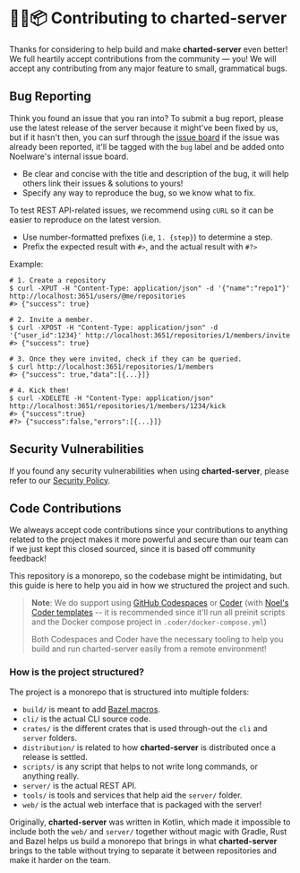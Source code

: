 # 🐻‍❄️📦 Contributing to charted-server
Thanks for considering to help build and make **charted-server** even better! We full heartily accept contributions from the community — you! We will accept any contributing from any major feature to small, grammatical bugs.

## Bug Reporting
Think you found an issue that you ran into? To submit a bug report, please use the latest release of the server because it might've been fixed by us, but if it hasn't then, you can surf through the [issue board](https://github.com/charted-dev/charted/issues) if the issue was already been reported, it'll be tagged with the `bug` label and be added onto Noelware's internal issue board.

- Be clear and concise with the title and description of the bug, it will help others link their issues & solutions to yours!
- Specify any way to reproduce the bug, so we know what to fix.

To test REST API-related issues, we recommend using `cURL` so it can be easier to reproduce on the latest version.

- Use number-formatted prefixes (i.e, `1. {step}`) to determine a step.
- Prefix the expected result with `#>`, and the actual result with `#?>`

Example:

```shell
# 1. Create a repository
$ curl -XPUT -H "Content-Type: application/json" -d '{"name":"repo1"}' http://localhost:3651/users/@me/repositories
#> {"success": true}

# 2. Invite a member.
$ curl -XPOST -H "Content-Type: application/json" -d '{"user_id":1234}' http://localhost:3651/repositories/1/members/invite
#> {"success": true}

# 3. Once they were invited, check if they can be queried.
$ curl http://localhost:3651/repositories/1/members
#> {"success": true,"data":[{...}]}

# 4. Kick them!
$ curl -XDELETE -H "Content-Type: application/json" http://localhost:3651/repositories/1/members/1234/kick
#> {"success":true}
#?> {"success":false,"errors":[{...}]}
```

## Security Vulnerabilities
If you found any security vulnerabilities when using **charted-server**, please refer to our [Security Policy](https://github.com/charted-dev/charted/blob/master/SECURITY.md).

## Code Contributions
We alweays accept code contributions since your contributions to anything related to the project makes it more powerful and secure than our team can if we just kept this closed sourced, since it is based off community feedback!

This repository is a monorepo, so the codebase might be intimidating, but this guide is here to help you aid in how we structured the project and such.

> **Note**: We do support using [GitHub Codespaces](https://github.com/codespaces) or [Coder](https://coder.com) (with [Noel's Coder templates](https://github.com/auguwu/coder-images) -- it is recommended since it'll run all preinit scripts and the Docker compose project in `.coder/docker-compose.yml`)
>
> Both Codespaces and Coder have the necessary tooling to help you build and run charted-server easily from a remote environment!

### How is the project structured?
The project is a monorepo that is structured into multiple folders:

* `build/` is meant to add [Bazel macros](https://bazel.build/extending/macros).
* `cli/` is the actual CLI source code.
* `crates/` is the different crates that is used through-out the `cli` and `server` folders.
* `distribution/` is related to how **charted-server** is distributed once a release is settled.
* `scripts/` is any script that helps to not write long commands, or anything really.
* `server/` is the actual REST API.
* `tools/` is tools and services that help aid the `server/` folder.
* `web/` is the actual web interface that is packaged with the server!

Originally, **charted-server** was written in Kotlin, which made it impossible to include both the `web/` and `server/` together without magic with Gradle, Rust and Bazel helps us build a monorepo that brings in what **charted-server** brings to the table without trying to separate it between repositories and make it harder on the team.
